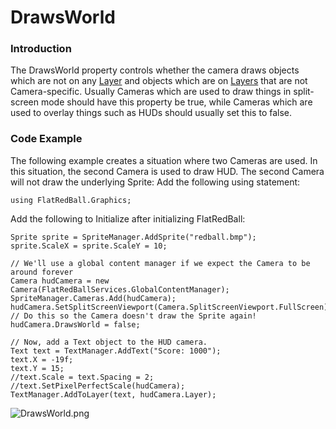 # DrawsWorld

### Introduction

The DrawsWorld property controls whether the camera draws objects which are not on any [Layer](../../../frb/docs/index.php) and objects which are on [Layers](../../../frb/docs/index.php) that are not Camera-specific. Usually Cameras which are used to draw things in split-screen mode should have this property be true, while Cameras which are used to overlay things such as HUDs should usually set this to false.

### Code Example

The following example creates a situation where two Cameras are used. In this situation, the second Camera is used to draw HUD. The second Camera will not draw the underlying Sprite: Add the following using statement:

```
using FlatRedBall.Graphics;
```

Add the following to Initialize after initializing FlatRedBall:

```
Sprite sprite = SpriteManager.AddSprite("redball.bmp");
sprite.ScaleX = sprite.ScaleY = 10;

// We'll use a global content manager if we expect the Camera to be around forever
Camera hudCamera = new Camera(FlatRedBallServices.GlobalContentManager);
SpriteManager.Cameras.Add(hudCamera);
hudCamera.SetSplitScreenViewport(Camera.SplitScreenViewport.FullScreen);
// Do this so the Camera doesn't draw the Sprite again!
hudCamera.DrawsWorld = false;

// Now, add a Text object to the HUD camera.
Text text = TextManager.AddText("Score: 1000");
text.X = -19f;
text.Y = 15;
//text.Scale = text.Spacing = 2;
//text.SetPixelPerfectScale(hudCamera);
TextManager.AddToLayer(text, hudCamera.Layer);
```

![DrawsWorld.png](../../../.gitbook/assets/migrated\_media-DrawsWorld.png)
